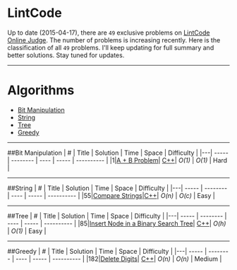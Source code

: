 LintCode
======== 

Up to date (2015-04-17), there are `49` exclusive problems on [LintCode Online Judge](https://lintcode.com/).
The number of problems is increasing recently.
Here is the classification of all `49` problems.
I'll keep updating for full summary and better solutions. Stay tuned for updates.

--- 
Algorithms
====

* [Bit Manipulation](https://github.com/kamyu104/LintCode#bit-manipulation)
* [String](https://github.com/kamyu104/LintCode#string)
* [Tree](https://github.com/kamyu104/LintCode#tree)
* [Greedy](https://github.com/kamyu104/LintCode#greedy)

---

##Bit Manipulation
| # | Title | Solution | Time | Space | Difficulty |
|---| ----- | -------- | ---- | ----- | ---------- |
|1|[A + B Problem](http://lintcode.com/en/problem/a-b-problem/)| [C++](./C++/a-b-problem.cpp)| _O(1)_ | _O(1)_ | Hard |

---

##String
| # | Title | Solution | Time | Space | Difficulty |
|---| ----- | -------- | ---- | ----- | ---------- |
|55|[Compare Strings](http://lintcode.com/en/problem/compare-strings/)|[C++](./C++/compare-strings.cpp)| _O(n)_ | _O(c)_ | Easy |

---

##Tree
| # | Title | Solution | Time | Space | Difficulty |
|---| ----- | -------- | ---- | ----- | ---------- |
|85|[Insert Node in a Binary Search Tree](http://lintcode.com/en/problem/delete-digits/)| [C++](./C++/insert-node-in-a-binary-search-tree.cpp)| _O(h)_ | _O(1)_ | Easy |

---

##Greedy
| # | Title | Solution | Time | Space | Difficulty |
|---| ----- | -------- | ---- | ----- | ---------- |
|182|[Delete Digits](http://lintcode.com/en/problem/delete-digits/)| [C++](./C++/delete-digits.cpp)| _O(n)_ | _O(n)_ | Medium |

